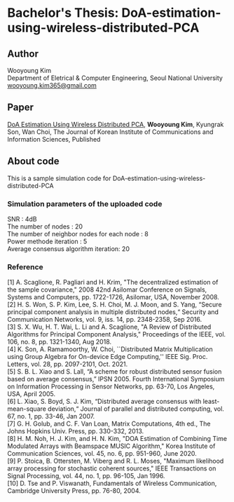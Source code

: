 # Bachelor's Thesis: DoA-estimation-using-wireless-distributed-PCA

## Author
Wooyoung Kim  
Department of Eletrical & Computer Engineering, Seoul National University  
wooyoung.kim365@gmail.com

## Paper
[DoA Estimation Using Wireless Distributed PCA](https://snu.elsevierpure.com/en/publications/doa-estimation-using-wireless-distributed-pca), **Wooyoung Kim**, Kyungrak Son, Wan Choi, The Journal of Korean Institute of Communications and Information Sciences, Published

## About code

This is a sample simulation code for DoA-estimation-using-wireless-distributed-PCA

### Simulation parameters of the uploaded code  

SNR : 4dB  
The number of nodes : 20  
The number of neighbor nodes for each node : 8  
Power methode iteration : 5  
Average consensus algorithm iteration: 20  

### Reference

[1] A. Scaglione, R. Pagliari and H. Krim, "The decentralized estimation of the sample covariance," 2008 42nd Asilomar Conference on Signals, Systems and Computers, pp. 1722-1726,  Asilomar, USA, November 2008.  
[2]	H. S. Won, S. P. Kim, Lee, S. H. Choi, M. J. Moon, and S. Yang, “Secure principal component analysis in multiple distributed nodes,“ Security and Communication Networks, vol. 9, iss. 14, pp. 2348-2358, Sep 2016.  
[3]	S. X. Wu, H. T. Wai, L. Li and A. Scaglione, "A Review of Distributed Algorithms for Principal Component Analysis," Proceedings of the IEEE, vol. 106, no. 8, pp. 1321-1340, Aug 2018.  
[4]	K. Son, A. Ramamoorthy, W. Choi, ``Distributed Matrix Multiplication using Group Algebra for On-device Edge Computing,'' IEEE Sig. Proc. Letters, vol. 28, pp. 2097-2101, Oct. 2021.  
[5]  S. B. L. Xiao and S. Lall, “A scheme for robust distributed sensor fusion based on average consensus,” IPSN 2005. Fourth International Symposium on Information Processing in Sensor Networks, pp. 63-70, Los Angeles, USA, April 2005.  
[6]	L. Xiao, S. Boyd, S. J. Kim, “Distributed average consensus with least-mean-square deviation,“ Journal of parallel and distributed computing, vol. 67, no. 1, pp. 33-46, Jan 2007.  
[7] G. H. Golub, and C. F. Van Loan, Matrix Computations, 4th ed., The Johns Hopkins Univ. Press, pp. 330-332, 2013.  
[8]	H. M. Noh, H. J. Kim, and H. N. Kim, "DOA Estimation of Combining Time Modulated Arrays with Beamspace MUSIC Algorithm," Korea Institute of Communication Sciences, vol. 45, no. 6, pp. 951-960, June 2020.  
[9]  P. Stoica, B. Ottersten, M. Viberg and R. L. Moses, "Maximum likelihood array processing for stochastic coherent sources," IEEE Transactions on Signal Processing, vol. 44, no. 1, pp. 96-105, Jan 1996.  
[10]	D. Tse and P. Viswanath, Fundamentals of Wireless Communication, Cambridge University Press, pp. 76-80, 2004.
